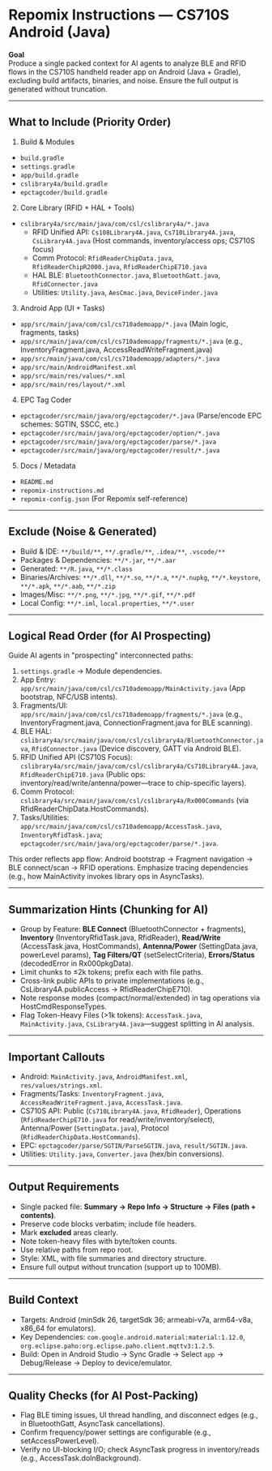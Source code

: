# Repomix Instructions — CS710S Android (Java)

**Goal**  
Produce a single packed context for AI agents to analyze BLE and RFID flows in the CS710S handheld reader app on Android (Java + Gradle), excluding build artifacts, binaries, and noise. Ensure the full output is generated without truncation.

---

## What to Include (Priority Order)
1) Build & Modules  
- `build.gradle`  
- `settings.gradle`  
- `app/build.gradle`  
- `cslibrary4a/build.gradle`  
- `epctagcoder/build.gradle`

2) Core Library (RFID + HAL + Tools)  
- `cslibrary4a/src/main/java/com/csl/cslibrary4a/*.java`  
  - RFID Unified API: `Cs108Library4A.java`, `Cs710Library4A.java`, `CsLibrary4A.java` (Host commands, inventory/access ops; CS710S focus)  
  - Comm Protocol: `RfidReaderChipData.java`, `RfidReaderChipR2000.java`, `RfidReaderChipE710.java`  
  - HAL BLE: `BluetoothConnector.java`, `BluetoothGatt.java`, `RfidConnector.java`  
  - Utilities: `Utility.java`, `AesCmac.java`, `DeviceFinder.java`

3) Android App (UI + Tasks)  
- `app/src/main/java/com/csl/cs710ademoapp/*.java` (Main logic, fragments, tasks)  
- `app/src/main/java/com/csl/cs710ademoapp/fragments/*.java` (e.g., InventoryFragment.java, AccessReadWriteFragment.java)  
- `app/src/main/java/com/csl/cs710ademoapp/adapters/*.java`  
- `app/src/main/AndroidManifest.xml`  
- `app/src/main/res/values/*.xml`  
- `app/src/main/res/layout/*.xml`

4) EPC Tag Coder  
- `epctagcoder/src/main/java/org/epctagcoder/*.java` (Parse/encode EPC schemes: SGTIN, SSCC, etc.)  
- `epctagcoder/src/main/java/org/epctagcoder/option/*.java`  
- `epctagcoder/src/main/java/org/epctagcoder/parse/*.java`  
- `epctagcoder/src/main/java/org/epctagcoder/result/*.java`

5) Docs / Metadata  
- `README.md`  
- `repomix-instructions.md`  
- `repomix-config.json` (For Repomix self-reference)

---

## Exclude (Noise & Generated)
- Build & IDE: `**/build/**`, `**/.gradle/**`, `.idea/**`, `.vscode/**`  
- Packages & Dependencies: `**/*.jar`, `**/*.aar`  
- Generated: `**/R.java`, `**/*.class`  
- Binaries/Archives: `**/*.dll`, `**/*.so`, `**/*.a`, `**/*.nupkg`, `**/*.keystore`, `**/*.apk`, `**/*.aab`, `**/*.zip`  
- Images/Misc: `**/*.png`, `**/*.jpg`, `**/*.gif`, `**/*.pdf`  
- Local Config: `**/*.iml`, `local.properties`, `**/*.user`

---

## Logical Read Order (for AI Prospecting)
Guide AI agents in "prospecting" interconnected paths:  
1) `settings.gradle` → Module dependencies.  
2) App Entry: `app/src/main/java/com/csl/cs710ademoapp/MainActivity.java` (App bootstrap, NFC/USB intents).  
3) Fragments/UI: `app/src/main/java/com/csl/cs710ademoapp/fragments/*.java` (e.g., InventoryFragment.java, ConnectionFragment.java for BLE scanning).  
4) BLE HAL: `cslibrary4a/src/main/java/com/csl/cslibrary4a/BluetoothConnector.java`, `RfidConnector.java` (Device discovery, GATT via Android BLE).  
5) RFID Unified API (CS710S Focus): `cslibrary4a/src/main/java/com/csl/cslibrary4a/Cs710Library4A.java`, `RfidReaderChipE710.java` (Public ops: inventory/read/write/antenna/power—trace to chip-specific layers).  
6) Comm Protocol: `cslibrary4a/src/main/java/com/csl/cslibrary4a/Rx000Commands` (via RfidReaderChipData.HostCommands).  
7) Tasks/Utilities: `app/src/main/java/com/csl/cs710ademoapp/AccessTask.java`, `InventoryRfidTask.java`; `epctagcoder/src/main/java/org/epctagcoder/parse/*.java`.  

This order reflects app flow: Android bootstrap → Fragment navigation → BLE connect/scan → RFID operations. Emphasize tracing dependencies (e.g., how MainActivity invokes library ops in AsyncTasks).

---

## Summarization Hints (Chunking for AI)
- Group by Feature: **BLE Connect** (BluetoothConnector + fragments), **Inventory** (InventoryRfidTask.java, RfidReader), **Read/Write** (AccessTask.java, HostCommands), **Antenna/Power** (SettingData.java, powerLevel params), **Tag Filters/QT** (setSelectCriteria), **Errors/Status** (decodedError in Rx000pkgData).  
- Limit chunks to ≤2k tokens; prefix each with file paths.  
- Cross-link public APIs to private implementations (e.g., CsLibrary4A.publicAccess → RfidReaderChipE710).  
- Note response modes (compact/normal/extended) in tag operations via HostCmdResponseTypes.  
- Flag Token-Heavy Files (>1k tokens): `AccessTask.java`, `MainActivity.java`, `CsLibrary4A.java`—suggest splitting in AI analysis.

---

## Important Callouts
- Android: `MainActivity.java`, `AndroidManifest.xml`, `res/values/strings.xml`.  
- Fragments/Tasks: `InventoryFragment.java`, `AccessReadWriteFragment.java`, `AccessTask.java`.  
- CS710S API: Public (`Cs710Library4A.java`, `RfidReader`), Operations (`RfidReaderChipE710.java` for read/write/inventory/select), Antenna/Power (`SettingData.java`), Protocol (`RfidReaderChipData.HostCommands`).  
- EPC: `epctagcoder/parse/SGTIN/ParseSGTIN.java`, `result/SGTIN.java`.  
- Utilities: `Utility.java`, `Converter.java` (hex/bin conversions).

---

## Output Requirements
- Single packed file: **Summary → Repo Info → Structure → Files (path + contents)**.  
- Preserve code blocks verbatim; include file headers.  
- Mark **excluded** areas clearly.  
- Note token-heavy files with byte/token counts.  
- Use relative paths from repo root.  
- Style: XML, with file summaries and directory structure.  
- Ensure full output without truncation (support up to 100MB).

---

## Build Context
- Targets: Android (minSdk 26, targetSdk 36; armeabi-v7a, arm64-v8a, x86_64 for emulators).  
- Key Dependencies: `com.google.android.material:material:1.12.0`, `org.eclipse.paho:org.eclipse.paho.client.mqttv3:1.2.5`.  
- Build: Open in Android Studio → Sync Gradle → Select `app` → Debug/Release → Deploy to device/emulator.

---

## Quality Checks (for AI Post-Packing)
- Flag BLE timing issues, UI thread handling, and disconnect edges (e.g., in BluetoothGatt, AsyncTask cancellations).  
- Confirm frequency/power settings are configurable (e.g., setAccessPowerLevel).  
- Verify no UI-blocking I/O; check AsyncTask progress in inventory/reads (e.g., AccessTask.doInBackground).